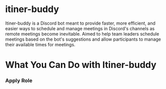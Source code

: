 # itiner-buddy
Itiner-buddy is a Discord bot meant to provide faster, more efficient, and easier ways to schedule and manage meetings in Discord's channels as remote meetings become inevitable. Aimed to help team leaders schedule meetings based on the bot's suggestions and allow participants to manage their available times for meetings.

# What You Can Do with Itiner-buddy
<h3>Apply Role</h3>

